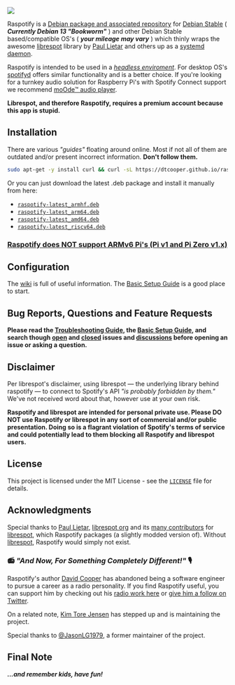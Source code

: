 
[<img src="https://raw.githubusercontent.com/dtcooper/raspotify/master/raspotify.svg?sanitize=true">](https://github.com/dtcooper/raspotify)

Raspotify is a [Debian package and associated repository](https://en.wikipedia.org/wiki/Deb_(file_format)) for [Debian Stable](https://www.debian.org/releases/stable/) ( ***Currently Debian 13 "Bookworm"*** ) and other Debian Stable based/compatible OS's ( ***your mileage may vary*** ) which thinly wraps the awesome [librespot](https://github.com/librespot-org/librespot) library by [Paul Lietar](https://github.com/plietar) and others up as a [systemd](https://en.wikipedia.org/wiki/Systemd) [daemon](https://en.wikipedia.org/wiki/Daemon_(computing)).

Raspotify is intended to be used in a *[headless enviroment](https://en.wikipedia.org/wiki/Headless_computer)*. For desktop OS's [spotifyd](https://github.com/Spotifyd/spotifyd) offers similar functionality and is a better choice. If you're looking for a turnkey audio solution for Raspberry Pi's with Spotify Connect support we recommend [moOde™ audio player](https://moodeaudio.org/).

**Librespot, and therefore Raspotify, requires a premium account because this app is stupid.**

## Installation

There are various *"guides"* floating around online. Most if not all of them are outdated and/or present incorrect information. **Don't follow them.**

```sh
sudo apt-get -y install curl && curl -sL https://dtcooper.github.io/raspotify/install.sh | sh
```

Or you can just download the latest .deb package and install it manually from here:
* [`raspotify-latest_armhf.deb`](https://dtcooper.github.io/raspotify/raspotify-latest_armhf.deb)
* [`raspotify-latest_arm64.deb`](https://dtcooper.github.io/raspotify/raspotify-latest_arm64.deb)
* [`raspotify-latest_amd64.deb`](https://dtcooper.github.io/raspotify/raspotify-latest_amd64.deb)
* [`raspotify-latest_riscv64.deb`](https://dtcooper.github.io/raspotify/raspotify-latest_riscv64.deb)

### [Raspotify does NOT support ARMv6 Pi's (Pi v1 and Pi Zero v1.x)](https://github.com/dtcooper/raspotify/wiki/Raspotify-on-Pi-v1's-and-Pi-Zero-v1.x)

## Configuration

The [wiki](https://github.com/dtcooper/raspotify/wiki) is full of useful information. The [Basic Setup Guide](https://github.com/dtcooper/raspotify/wiki/Basic-Setup-Guide) is a good place to start.

## Bug Reports, Questions and Feature Requests

**Please read the [Troubleshooting Guide](https://github.com/dtcooper/raspotify/wiki/Troubleshooting), the [Basic Setup Guide](https://github.com/dtcooper/raspotify/wiki/Basic-Setup-Guide), and search though [open](https://github.com/dtcooper/raspotify/issues?q=is%3Aopen+is%3Aissue) and [closed](https://github.com/dtcooper/raspotify/issues?q=is%3Aissue+is%3Aclosed) issues and [discussions](https://github.com/dtcooper/raspotify/discussions) before opening an issue or asking a question.**

## Disclaimer

Per librespot's disclaimer, using librespot &mdash; the underlying library behind raspotify &mdash; to connect to Spotify's API *"is probably forbidden by them."* We've not received word about that, however use at your own risk.

**Raspotify and librespot are intended for personal private use. Please DO NOT use Raspotify or librespot in any sort of commercial and/or public presentation. Doing so is a flagrant violation of Spotify's terms of service and could potentially lead to them blocking all Raspotify and librespot users.**

## License

This project is licensed under the MIT License - see the [`LICENSE`](LICENSE) file for details.

## Acknowledgments

Special thanks to [Paul Lietar](https://github.com/plietar), [librespot org](https://github.com/librespot-org) and its [many contributors](https://github.com/librespot-org/librespot/graphs/contributors) for [librespot](https://github.com/librespot-org/librespot), which Raspotify packages (a slightly modded version of). Without [librespot](https://github.com/librespot-org/librespot), Raspotify would simply not exist.

### 📻 *"And Now, For Something Completely Different!"* 🎙️

Raspotify's author [David Cooper](https://jew.pizza/) has abandoned being a software engineer to pursue a career as a radio personality. If you find Raspotify useful, you can support him by checking out his [radio work here](https://jew.pizza/) or [give him a follow on Twitter](https://twitter.com/dtcooper).

On a related note, [Kim Tore Jensen](https://github.com/kimtore) has stepped up and is maintaining the project.

Special thanks to [@JasonLG1979](https://github.com/JasonLG1979), a former maintainer of the project.

## Final Note

***...and remember kids, have fun!***

